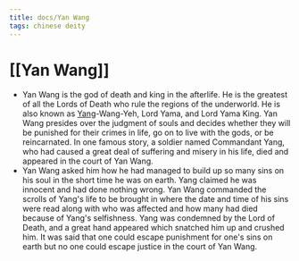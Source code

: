 ```yaml
---
title: docs/Yan Wang
tags: chinese deity
---
```


# [[Yan Wang]]
- Yan Wang is the god of death and king in the afterlife. He is the greatest of all the Lords of Death who rule the regions of the underworld. He is also known as [Yang](https://www.worldhistory.org/Yin_and_Yang/)-Wang-Yeh, Lord Yama, and Lord Yama King. Yan Wang presides over the judgment of souls and decides whether they will be punished for their crimes in life, go on to live with the gods, or be reincarnated. In one famous story, a soldier named Commandant Yang, who had caused a great deal of suffering and misery in his life, died and appeared in the court of Yan Wang.
- Yan Wang asked him how he had managed to build up so many sins on his soul in the short time he was on earth. Yang claimed he was innocent and had done nothing wrong. Yan Wang commanded the scrolls of Yang's life to be brought in where the date and time of his sins were read along with who was affected and how many had died because of Yang's selfishness. Yang was condemned by the Lord of Death, and a great hand appeared which snatched him up and crushed him. It was said that one could escape punishment for one's sins on earth but no one could escape justice in the court of Yan Wang.